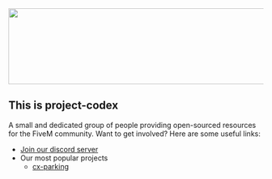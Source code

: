 <div align="center">
    <img width="800" height="150" src="https://i.ibb.co/GTbSTkP/project-codex-banner.png">
</div>

## This is project-codex

A small and dedicated group of people providing open-sourced resources for the FiveM community.  Want to get involved? Here are some useful links:

* [Join our discord server](https://discord.gg/y8AjKeAUYX)
* Our most popular projects
  * [cx-parking](https://github.com/project-codex/cx-parking)
